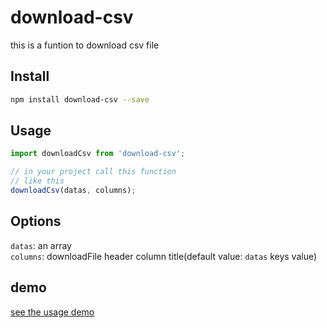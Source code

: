 # download-csv
this is a funtion to download csv file

## Install

```bash
npm install download-csv --save
```

## Usage

```js
import downloadCsv from 'download-csv';

// in your project call this function
// like this
downloadCsv(datas, columns);

```

## Options

`datas`: an array<br>
`columns`: downloadFile header column title(default value: `datas` keys value)

## demo

[see the usage demo](https://github.com/AllenZeng/download-csv/blob/master/example/demo.js)
